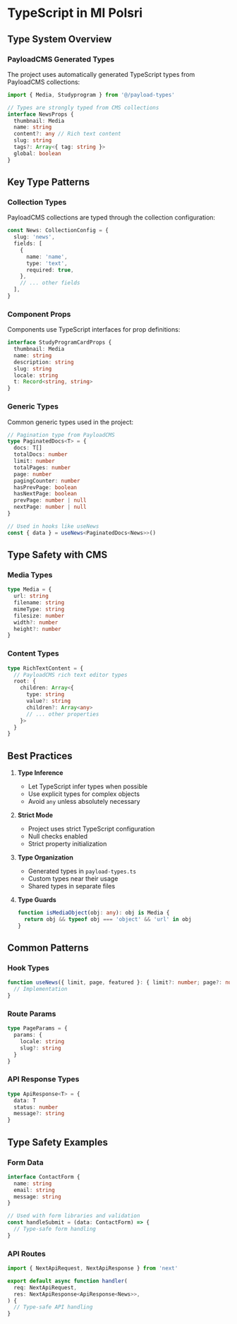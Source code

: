 # TypeScript in MI Polsri

## Type System Overview

### PayloadCMS Generated Types

The project uses automatically generated TypeScript types from PayloadCMS collections:

```ts
import { Media, Studyprogram } from '@/payload-types'

// Types are strongly typed from CMS collections
interface NewsProps {
  thumbnail: Media
  name: string
  content?: any // Rich text content
  slug: string
  tags?: Array<{ tag: string }>
  global: boolean
}
```

## Key Type Patterns

### Collection Types

PayloadCMS collections are typed through the collection configuration:

```ts
const News: CollectionConfig = {
  slug: 'news',
  fields: [
    {
      name: 'name',
      type: 'text',
      required: true,
    },
    // ... other fields
  ],
}
```

### Component Props

Components use TypeScript interfaces for prop definitions:

```ts
interface StudyProgramCardProps {
  thumbnail: Media
  name: string
  description: string
  slug: string
  locale: string
  t: Record<string, string>
}
```

### Generic Types

Common generic types used in the project:

```ts
// Pagination type from PayloadCMS
type PaginatedDocs<T> = {
  docs: T[]
  totalDocs: number
  limit: number
  totalPages: number
  page: number
  pagingCounter: number
  hasPrevPage: boolean
  hasNextPage: boolean
  prevPage: number | null
  nextPage: number | null
}

// Used in hooks like useNews
const { data } = useNews<PaginatedDocs<News>>()
```

## Type Safety with CMS

### Media Types

```ts
type Media = {
  url: string
  filename: string
  mimeType: string
  filesize: number
  width?: number
  height?: number
}
```

### Content Types

```ts
type RichTextContent = {
  // PayloadCMS rich text editor types
  root: {
    children: Array<{
      type: string
      value?: string
      children?: Array<any>
      // ... other properties
    }>
  }
}
```

## Best Practices

1. **Type Inference**

   - Let TypeScript infer types when possible
   - Use explicit types for complex objects
   - Avoid `any` unless absolutely necessary

2. **Strict Mode**

   - Project uses strict TypeScript configuration
   - Null checks enabled
   - Strict property initialization

3. **Type Organization**

   - Generated types in `payload-types.ts`
   - Custom types near their usage
   - Shared types in separate files

4. **Type Guards**
   ```ts
   function isMediaObject(obj: any): obj is Media {
     return obj && typeof obj === 'object' && 'url' in obj
   }
   ```

## Common Patterns

### Hook Types

```ts
function useNews({ limit, page, featured }: { limit?: number; page?: number; featured?: boolean }) {
  // Implementation
}
```

### Route Params

```ts
type PageParams = {
  params: {
    locale: string
    slug?: string
  }
}
```

### API Response Types

```ts
type ApiResponse<T> = {
  data: T
  status: number
  message?: string
}
```

## Type Safety Examples

### Form Data

```ts
interface ContactForm {
  name: string
  email: string
  message: string
}

// Used with form libraries and validation
const handleSubmit = (data: ContactForm) => {
  // Type-safe form handling
}
```

### API Routes

```ts
import { NextApiRequest, NextApiResponse } from 'next'

export default async function handler(
  req: NextApiRequest,
  res: NextApiResponse<ApiResponse<News>>,
) {
  // Type-safe API handling
}
```

